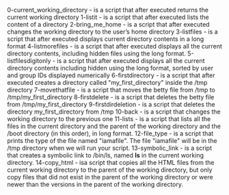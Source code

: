0-current_working_directory - is a script that after executed returns the current working directory
1-listit - is a script that after executed lists the content of a directory
2-bring_me_home - is a script that after executed changes the working directory to the user’s home directory
3-listfiles - is a script that after executed displays current directory contents in a long format
4-listmorefiles - is a script that after executed displays all the current directory contents, including hidden files using the long format.
5-listfilesdigitonly - is a script that after executed displays all the current directory contents including hidden using the long format, sorted by user and group IDs displayed numerically
6-firstdirectory - is a script that after executed creates a directory called "my_first_directory" inside the /tmp directory
7-movethatfile - is a script that moves the betty file from /tmp to /tmp/my_first_directory
8-firstdelete - is a script that deletes the betty file from /tmp/my_first_directory
9-firstdirdeletion - is a script that deletes the directory my_first_directory from /tmp
10-back - is a script that changes the working directory to the previous one
11-lists - is a script that lists all the files in the current directory and the parent of the working directory and the /boot directory (in this order), in long format.
12-file_type - is a script that prints the type of the file named "iamafile". The file "iamafile" will be in the /tmp directory when we will run your script.
13-symbolic_link - is a script that creates a symbolic link to /bin/ls, named __ls__ in the current working directory.
14-copy_html - isa script that copies all the HTML files from the current working directory to the parent of the working directory, but only copy files that did not exist in the parent of the working directory or were newer than the versions in the parent of the working directory.